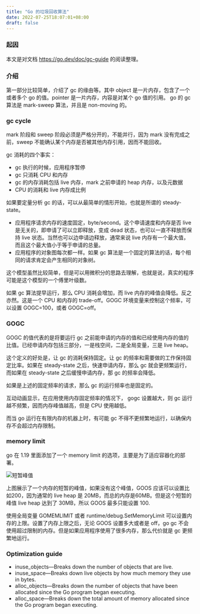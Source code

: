 ```yaml
---
title: "Go 的垃圾回收算法"
date: 2022-07-25T18:07:01+08:00
draft: false
---
```


### 起因

本文是对文档 https://go.dev/doc/gc-guide 的阅读整理。

### 介绍
第一部分比较简单，介绍了 gc 的缘由等。其中 object 是一片内存，包含了一个或者多个 go 的值。pointer 是一片内存，内容是对某个 go 值的引用。 go 的 gc 算法是 mark-sweep 算法，并且是 non-moving 的。

### gc cycle
mark 阶段和 sweep 阶段必须是严格分开的，不能并行，因为 mark 没有完成之前，sweep 不能确认某个内存是否被其他内存引用，因而不能回收。

gc 消耗的四个事实：

- gc 执行的时候，应用程序暂停
- gc 只消耗 CPU 和内存
- gc 的内存消耗包括 live 内存，mark 之前申请的 heap 内存，以及元数据
- CPU 的消耗和 live 内存成比例

如果要定量分析 gc 的话，可以从最简单的情形开始，也就是所谓的 steady-state。

- 应用程序请求内存的速度固定，byte/second。这个申请速度和内存是否 live 是无关的，即申请了可以立即释放，变成 dead 状态，也可以一直不释放而保持 live 状态。当然也可以边申请边释放，通常来说 live 内存有一个最大值，而且这个最大值小于等于申请的总量。
- 应用程序的对象图每次都一样。如果 gc 算法是一个固定的算法的话，每个相同的请求肯定会产生相同的对象树。

这个模型虽然比较简单，但是可以用微积分的思路去理解，也就是说，真实的程序可能是这个模型的一个傅里叶级数。

如果 gc 算法提早运行，那么 CPU 消耗会增加，而 live 内存的峰值会降低。反之亦然。这是一个 CPU 和内存的 trade-off。GOGC 环境变量来控制这个频率，可以设置 GOGC=100，或者 GOGC=off。

### GOGC
GOGC 的值代表的是将要运行 gc  之前能申请的内存的值和已经使用内存的值的比值。已经申请内存包括三部分，一是栈空间，二是全局变量，三是 live heap。

这个定义的好处是，让 gc 的消耗保持固定。让 gc 的频率和需要做的工作保持固定比率。如果在 steady-state 之后，快速申请内存，那么 gc 就会更频繁运行，而如果在 steady-state 之后缓慢申请内存，那 gc 的频率会降低。

如果是上述的固定频率的请求，那么 gc 的运行频率也是固定的。

互动动画显示，在应用使用内存固定频率的情况下， gogc 设置越大，则 gc 运行越不频繁，因而内存峰值越高，但是 CPU 使用越低。

而当 go 运行在有限内存的机器上时，有可能 gc 不得不更频繁地运行，以确保内存不会超过内存限制。

### memory limit
go 在 1.19 里面添加了一个 memory limit 的选项，主要是为了适应容器化的部署。

![短暂峰值](https://dev.ug/static.blog.dilfish/transient.peak.png)

上图展示了一个内存的短暂的峰值，如果没有这个峰值，GOOS 应该可以设置比如200，因为通常的 live heap 是 20MB，而总的内存是60MB。但是这个短暂的峰值 live heap 达到了 30MB，所以 GOOS 最多只能设置 100.

使用全局变量 GOMEMLIMIT 或者 runtime/debug.SetMemoryLimit 可以设置内存的上限。设置了内存上限之后，无论 GOOS 设置多大或者是 off，go gc 不会使用超过限制的内存。但是如果应用程序使用了很多内存，那么代价就是 gc 更频繁地运行。

### Optimization guide
- inuse_objects—Breaks down the number of objects that are live.
- inuse_space—Breaks down live objects by how much memory they use in bytes.
- alloc_objects—Breaks down the number of objects that have been allocated since the Go program began executing.
- alloc_space—Breaks down the total amount of memory allocated since the Go program began executing.
